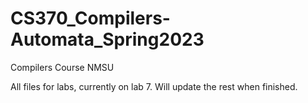 # CS370_Compilers-Automata_Spring2023
Compilers Course NMSU

All files for labs, currently on lab 7. Will update the rest when finished.
